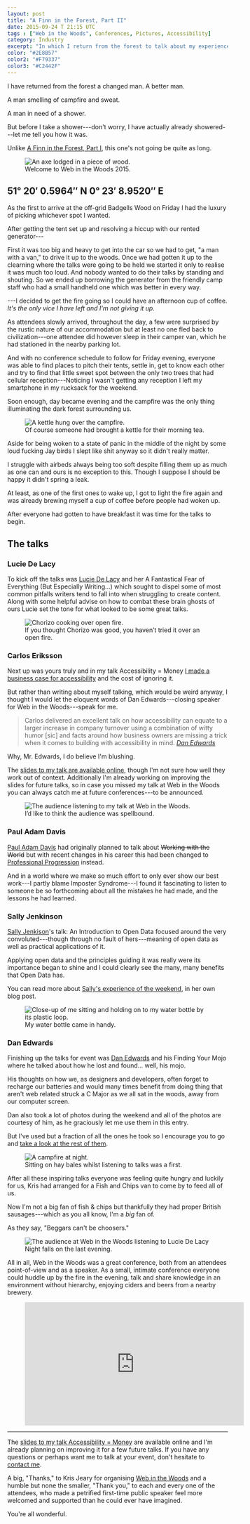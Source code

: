 ```yaml
---
layout: post
title: "A Finn in the Forest, Part II"
date: 2015-09-24 T 21:15 UTC
tags : ["Web in the Woods", Conferences, Pictures, Accessibility]
category: Industry
excerpt: "In which I return from the forest to talk about my experiences at Web in the Woods, the conference with a campfire."
color: "#2E8B57"
color2: "#F79337"
color3: "#C2442F"
---
```

I have returned from the forest a changed man. A better man.

A man smelling of campfire and sweat.

A man in need of a shower.

But before I take a shower---don't worry, I have actually already showered---let me tell you how it was.

Unlike [A Finn in the Forest, Part I][part1], this one's not going be quite as long.

<figure>
	<img class="js-lazy-load" data-original="/assets/posts/2015/september/a-finn-in-the-forest-part-ii/axe.jpg" alt="An axe lodged in a piece of wood.">
	<figcaption>Welcome to Web in the Woods 2015.</figcaption>
</figure>

## 51° 20&prime; 0.5964&Prime; N 0° 23&prime; 8.9520&Prime; E

As the first to arrive at the off-grid Badgells Wood on Friday I had the luxury of picking whichever spot I wanted.

After getting the tent set up and resolving a hiccup with our rented generator---

First it was too big and heavy to get into the car so we had to get, "a man with a van," to drive it up to the woods. Once we had gotten it up to the clearning where the talks were going to be held we started it only to realise it was much too loud. <span class="small-caps">And nobody wanted to do their talks by standing and shouting.</span> So we ended up borrowing the generator from the friendly camp staff who had a small handheld one which was better in every way.

---I decided to get the fire going so I could have an afternoon cup of coffee. *It's the only vice I have left and I'm not giving it up.*

As attendees slowly arrived, throughout the day, a few were surprised by the rustic nature of our accommodation but at least no one fled back to civilization---one attendee did however sleep in their camper van, which he had stationed in the nearby parking lot.

And with no conference schedule to follow for Friday evening, everyone was able to find places to pitch their tents, settle in, get to know each other and try to find that little sweet spot between the only two trees that had cellular reception---Noticing I wasn't getting any reception I left my smartphone in my rucksack for the weekend.

Soon enough, day became evening and the campfire was the only thing illuminating the dark forest surrounding us.

<figure>
	<img class="js-lazy-load" data-original="/assets/posts/2015/september/a-finn-in-the-forest-part-ii/the-kettle-is-boiling.jpg" alt="A kettle hung over the campfire.">
	<figcaption>Of course someone had brought a kettle for their morning tea.</figcaption>
</figure>

Aside for being woken to a state of panic in the middle of the night by some loud fucking Jay birds I slept like shit anyway so it didn't really matter.

I struggle with airbeds always being too soft despite filling them up as much as one can and ours is no exception to this. Though I suppose I should be happy it didn't spring a leak.

At least, as one of the first ones to wake up, I got to light the fire again and was already brewing myself a cup of coffee before people had woken up.

After everyone had gotten to have breakfast it was time for the talks to begin.

## The talks

### Lucie De Lacy

To kick off the talks was [Lucie De Lacy][lucie] and her A Fantastical Fear of Everything (But Especially Writing...) which sought to dispel some of most common pitfalls writers tend to fall into when struggling to create content. Along with some helpful advise on how to combat these brain ghosts of ours Lucie set the tone for what looked to be some great talks.

<figure>
	<img class="js-lazy-load" data-original="/assets/posts/2015/september/a-finn-in-the-forest-part-ii/chorizo-for-lunch.jpg" alt="Chorizo cooking over open fire.">
	<figcaption>If you thought Chorizo was good, you haven’t tried it over an open fire.</figcaption>
</figure>

### Carlos Eriksson

Next up was yours truly and in my talk Accessibility = Money [I made a business case for accessibility][tweet] and the cost of ignoring it.

But rather than writing about myself talking, which would be weird anyway, I thought I would let the eloquent words of Dan Edwards---closing speaker for Web in the Woods---speak for me.

> Carlos delivered an excellent talk on how accessibility can equate to a larger increase in company turnover using a combination of witty humor [sic] and facts around how business owners are missing a trick when it comes to building with accessibility in mind. <cite>[Dan Edwards][dan2]</cite>

Why, Mr. Edwards, I do believe I'm blushing.

The [slides to my talk are available online][slides], though I'm not sure how well they work out of context. Additionally I'm already working on improving the slides for future talks, so in case you missed my talk at Web in the Woods you can always catch me at future conferences---to be announced.

<figure>
	<img class="js-lazy-load" data-original="/assets/posts/2015/september/a-finn-in-the-forest-part-ii/the-audience-at-web-in-the-woods.jpg" alt="The audience listening to my talk at Web in the Woods.">
	<figcaption>I’d like to think the audience was spellbound.</figcaption>
</figure>

### Paul Adam Davis

[Paul Adam Davis][paul] had originally planned to talk about <del>Working with the World</del> but with recent changes in his career this had been changed to <ins>Professional Progression</ins> instead.

And in a world where we make so much effort to only ever show our best work---I partly blame Imposter Syndrome---I found it fascinating to listen to someone be so forthcoming about all the mistakes he had made, and the lessons he had learned.

### Sally Jenkinson

[Sally Jenkison][sally]'s talk: An Introduction to Open Data focused around the very convoluted---though through no fault of hers---meaning of open data as well as practical applications of it.

Applying open data and the principles guiding it was really were its importance began to shine and I could clearly see the many, many benefits that Open Data has.

You can read more about [Sally's experience of the weekend][sally2], in her own blog post.

<figure>
	<img class="js-lazy-load" data-original="/assets/posts/2015/september/a-finn-in-the-forest-part-ii/sitting-with-a-water-bottle.jpg" alt="Close-up of me sitting and holding on to my water bottle by its plastic loop.">
	<figcaption>My water bottle came in handy.</figcaption>
</figure>

### Dan Edwards

Finishing up the talks for event was [Dan Edwards][dan] and his Finding Your Mojo where he talked about how he lost and found... well, his mojo.

His thoughts on how we, as designers and developers, often forget to recharge our batteries and would many times benefit from doing thing that aren't web related struck a C Major as we all sat in the woods, away from our computer screen.

Dan also took a lot of photos during the weekend and all of the photos are courtesy of him, as he graciously let me use them in this entry.

But I've used but a fraction of all the ones he took so I encourage you to go and [take a look at the rest of them][dan2].

<figure>
	<img class="js-lazy-load" data-original="/assets/posts/2015/september/a-finn-in-the-forest-part-ii/listening-to-lucie-de-lacy-talk.jpg" alt="A campfire at night.">
	<figcaption>Sitting on hay bales whilst listening to talks was a first.</figcaption>
</figure>

After all these inspiring talks everyone was feeling quite hungry and luckily for us, Kris had arranged for a Fish and Chips van to come by to feed all of us.

Now I'm not a big fan of fish & chips but thankfully they had proper British sausages---which as you all know, I'm a *big* fan of.

As they say, "Beggars can't be choosers."

<figure>
	<img class="js-lazy-load" data-original="/assets/posts/2015/september/a-finn-in-the-forest-part-ii/dusk-approaches.jpg" alt="The audience at Web in the Woods listening to Lucie De Lacy">
	<figcaption>Night falls on the last evening.</figcaption>
</figure>

All in all, Web in the Woods was a great conference, both from an attendees point-of-view and as a speaker. As a small, intimate conference everyone could huddle up by the fire in the evening, talk and share knowledge in an environment without hierarchy, enjoying ciders and beers from a nearby brewery.

<figure class="media-video">
	<iframe src="https://player.vimeo.com/video/139697713?title=0&byline=0&portrait=0" width="500" height="281" frameborder="0" webkitallowfullscreen mozallowfullscreen allowfullscreen></iframe>
</figure>

***

The [slides to my talk Accessibility = Money][slides] are available online and I'm already planning on improving it for a few future talks. If you have any questions or perhaps want me to talk at your event, don't hesitate to [contact me][twitter].

A big, "Thanks," to Kris Jeary for organising [Web in the Woods][web] and a humble but none the smaller, "Thank you," to each and every one of the attendees, who made a petrified first-time public speaker feel more welcomed and supported than he could ever have imagined.

You're all wonderful.

[part1]: /blog/a-finn-in-the-forest-part-i
[web]: http://www.webinthewoods.co.uk/
[lucie]: http://luciedelacy.co.uk/
[tweet]: https://twitter.com/bealers/status/642661583211073536
[slides]: http://carloseriksson.com/greedforgood
[dan]: http://danedwards.com/
[dan2]: http://photos.danedwards.com/web-in-the-woods
[sally]: http://www.sallyjenkinson.co.uk/
[sally2]: http://www.sallyjenkinson.co.uk/blog/2015/09/13/web-in-the-woods-2015/
[paul]: https://crossstroke.co/
[twitter]: http://twitter.com/fiinixdesign